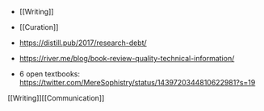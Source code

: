   - [[Writing]]
  - [[Curation]]

  - https://distill.pub/2017/research-debt/
  - https://river.me/blog/book-review-quality-technical-information/

  - 6 open textbooks:
    https://twitter.com/MereSophistry/status/1439720344810622981?s=19

[[Writing]][[Communication]]